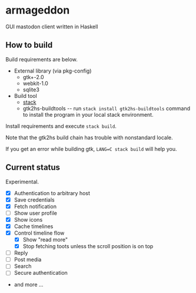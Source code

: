 # armageddon
GUI mastodon client written in Haskell

## How to build
Build requirements are below.

- External library (via pkg-config)
    - gtk+-2.0
    - webkit-1.0
    - sqlite3
- Build tool
    - [stack](https://docs.haskellstack.org/en/stable/README/)
    - gtk2hs-buildtools -- run `stack install gtk2hs-buildtools` command to install the program in your local stack environment.

Install requirements and execute `stack build`.

Note that the gtk2hs build chain has trouble with nonstandard locale.

If you get an error while building gtk, `LANG=C stack build` will help you.

## Current status
Experimental.

- [X] Authentication to arbitrary host
- [X] Save credentials
- [X] Fetch notification
- [ ] Show user profile
- [X] Show icons
- [X] Cache timelines
- [X] Control timeline flow
    - [X] Show "read more"
    - [X] Stop fetching toots unless the scroll position is on top
- [ ] Reply
- [ ] Post media
- [ ] Search
- [ ] Secure authentication
- and more ...

